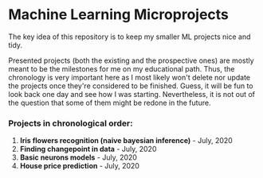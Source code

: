 # Machine Learning Microprojects

The key idea of this repository is to keep my smaller ML projects nice and tidy.

Presented projects (both the existing and the prospective ones) are mostly meant to be the milestones for me on my educational path. Thus, the chronology is very important here as I most likely won't delete nor update the projects once they're considered to be finished. Guess, it will be fun to look back one day and see how I was starting. Nevertheless, it is not out of the question that some of them might be redone in the future.

### Projects in chronological order:

1. **Iris flowers recognition (naive bayesian inference)** - July, 2020
2. **Finding changepoint in data** - July, 2020
3. **Basic neurons models** - July, 2020
4. **House price prediction** - July, 2020